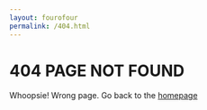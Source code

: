 ```yaml
---
layout: fourofour
permalink: /404.html
---
```




<h1> 404 PAGE NOT FOUND </h1>

<p>Whoopsie! Wrong page. Go back to the <a href="https://taxmygig.com">homepage</a>
